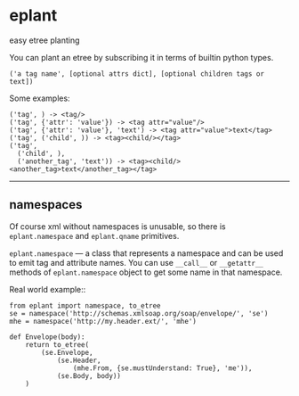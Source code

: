 eplant
======

easy etree planting

You can plant an etree by subscribing it in terms of builtin python types.

    ('a tag name', [optional attrs dict], [optional children tags or text])

Some examples:

    ('tag', ) -> <tag/>
    ('tag', {'attr': 'value'}) -> <tag attr="value"/>
    ('tag', {'attr': 'value'}, 'text') -> <tag attr="value">text</tag>
    ('tag', ('child', )) -> <tag><child/></tag>
    ('tag',
      ('child', ),
      ('another_tag', 'text')) -> <tag><child/><another_tag>text</another_tag></tag>


---------
namespaces
---------

Of course xml without namespaces is unusable, so there is `eplant.namespace`
and `eplant.qname` primitives.

`eplant.namespace` — a class that represents a namespace and can be used to
emit tag and attribute names. You can use `__call__` or `__getattr__` methods of
`eplant.namespace` object to get some name in that namespace.

Real world example::

    from eplant import namespace, to_etree
    se = namespace('http://schemas.xmlsoap.org/soap/envelope/', 'se')
    mhe = namespace('http://my.header.ext/', 'mhe')

    def Envelope(body):
        return to_etree(
            (se.Envelope,
                (se.Header,
                    (mhe.From, {se.mustUnderstand: True}, 'me')),
                (se.Body, body))
        )

